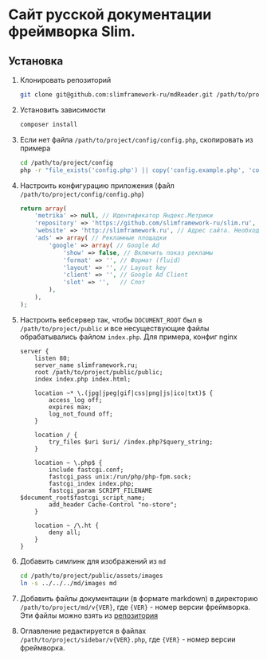# Сайт русской документации фреймворка Slim.

## Установка

1. Клонировать репозиторий
    
    ```bash
    git clone git@github.com:slimframework-ru/mdReader.git /path/to/project
    ```

1. Установить зависимости
    
    ```bash
    composer install
    ```

1. Если нет файла `/path/to/project/config/config.php`, скопировать из примера
    
    ```bash
    cd /path/to/project/config
    php -r "file_exists('config.php') || copy('config.example.php', 'config.php');"
    ```

1. Настроить конфигурацию приложения (файл `/path/to/project/config/config.php`)
    
    ```php
    return array(
        'metrika' => null, // Идентификатор Яндекс.Метрики
        'repository' => 'https://github.com/slimframework-ru/slim.ru', // Репозиторий с markdown-файлами документации. Необходим для ссылки "Редактировать страницу".
        'website' => 'http://slimframework.ru', // Адрес сайта. Необходим для микроразметки.
        'ads' => array( // Рекламные площадки
            'google' => array( // Google Ad
                'show' => false, // Включить показ рекламы
                'format' => '', // Формат (fluid)
                'layout' => '', // Layout key
                'client' => '', // Google Ad Client
                'slot' => '',   // Слот
            ),
        ),
    );
    ```

1. Настроить вебсервер так, чтобы `DOCUMENT_ROOT` был в `/path/to/project/public` и все несуществующие файлы обрабатывались файлом `index.php`. Для примера, конфиг nginx
    
    ```text
    server {
        listen 80;
        server_name slimframework.ru;
        root /path/to/project/public/public;
        index index.php index.html;
    
        location ~* \.(jpg|jpeg|gif|css|png|js|ico|txt)$ {
            access_log off;
            expires max;
            log_not_found off;
        }
    
        location / {
            try_files $uri $uri/ /index.php?$query_string;
        }
    
        location ~ \.php$ {
            include fastcgi.conf;
            fastcgi_pass unix:/run/php/php-fpm.sock;
            fastcgi_index index.php;
            fastcgi_param SCRIPT_FILENAME $document_root$fastcgi_script_name;
            add_header Cache-Control "no-store";
        }
    
        location ~ /\.ht {
            deny all;
        }
    }
    ```

1. Добавить симлинк для изображений из `md`
    ```bash
    cd /path/to/project/public/assets/images
    ln -s ../../../md/images md
    ```

1. Добавить файлы документации (в формате markdown) в директорию `/path/to/project/md/v{VER}`, где `{VER}` - номер версии фреймворка. Эти файлы можно взять из [репозитория](https://github.com/slimframework-ru/slim.ru)

1. Оглавление редактируется в файлах `/path/to/project/sidebar/v{VER}.php`, где `{VER}` - номер версии фреймворка.
